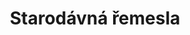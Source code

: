 ---
layout: layouts/archive-episode.njk
title: Starodávná řemesla
link: https://www.rtvs.sk/televizia/archiv/14252/456124
tv: "RTVS :2"
header: Latest episode
datum: 23. 3. 2024
foto: /images/uploads/business_357x206.jpg
alt: Old craft main picture
perex: ČT Ostrava - Kovářství na Helfštýně | MTVA Szeged - Kartáčníci | RTVS Košice - Tkalcovství | TVP Kraków - Patchwork
tags: archive
---